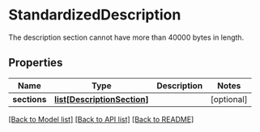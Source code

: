 # StandardizedDescription

The description section cannot have more than 40000 bytes in length.
## Properties
Name | Type | Description | Notes
------------ | ------------- | ------------- | -------------
**sections** | [**list[DescriptionSection]**](DescriptionSection.md) |  | [optional] 

[[Back to Model list]](../README.md#documentation-for-models) [[Back to API list]](../README.md#documentation-for-api-endpoints) [[Back to README]](../README.md)


